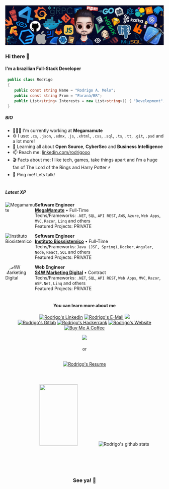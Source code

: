 #

![](https://raw.githubusercontent.com/roodriiigooo/roodriiigooo/main/.assets/HEADER_1668444883110.png)

### Hi there 👋 
#### I'm a brazilian Full-Stack Developer 
```csharp
 public class Rodrigo
 {
 	public const string Name = "Rodrigo A. Melo";
	public const string From = "Paraná/BR";
	public List<string> Interests = new List<string>() { "Development", "Data Science", "Infosec" };
 }
```
##### BIO

 
- 👩🏻‍💻 I'm currently working at **Megamamute**
- ⚙️ I use: `.cs`, `.json`, `.edmx`, `.js`, `.xhtml`, `.css`, `.sql`, `.ts`, `.tt`, `.git`, `.psd` and a lot more!
- 🧙 Learning all about **Open Source**, **CyberSec** and **Business Intelligence** 
- 📫 Reach me: [linkedin.com/rodrigooo](https://linkedin.com/in/rodrigooo)
- 🎬 Facts about me: I like tech, games, take things apart and i'm a huge fan of The Lord of the Rings and Harry Potter ⚡️
- 💬 Ping me! Lets talk! 

# 
#### 

##### Latest XP

[<img align="left" height="94px" width="94px" alt="Megamamute" src="https://media.licdn.com/dms/image/C4D0BAQG_JMRqGl1OLg/company-logo_200_200/0/1648590191879?e=1706745600&v=beta&t=ke9-hBV-7UKHtbh_PKLzdEjJY9dsrXInvCP2y9UB-bw"/>](https://www.linkedin.com/company/megamamute.com.br)

**Software Engineer** \
[**MegaMamute**](https://www.linkedin.com/company/megamamute.com.br) • Full-Time \
Techs/Frameworks: `.NET`, `SQL`, `API REST`, `AWS`, `Azure`, `Web Apps`, `MVC`, `Razor`, `Linq` and others\
Featured Projects: PRIVATE
<br/>

[<img align="left" height="94px" width="94px" alt="Instituto Biosistemico" src="https://media.licdn.com/dms/image/C4E0BAQEGII9YTAedzQ/company-logo_200_200/0/1583263696462?e=1706745600&v=beta&t=EkoQ_TIfk23NqaL04O6wkTCE0G8oUwe9hNsoUbMGkIk"/>](https://www.linkedin.com/company/instituto-biosistemico/)

**Software Engineer** \
[**Instituto Biossistemico**](https://www.linkedin.com/company/instituto-biosistemico/) • Full-Time \
Techs/Frameworks: `Java (JSF, Spring)`, `Docker`, `Angular`, `Node`, `React`, `SQL` and others\
Featured Projects: PRIVATE
<br/>

[<img align="left" height="94px" width="94px" alt="S4W Marketing Digital" src="https://media.licdn.com/dms/image/C4D0BAQHoVdTky9-yiw/company-logo_200_200/0/1519650044545?e=1706745600&v=beta&t=1BunEhRkLLsVUE7FMtR8DrkURZDdE3UH3yoAgaA8zxs" style="border-radius:50%"/>](https://www.linkedin.com/company/s4w-marketing-digital/)

**Web Engineer** \
[**S4W Marketing Digital**](https://www.linkedin.com/company/s4w-marketing-digital/) • Contract \
Techs/Frameworks:  `.NET`, `SQL`, `API REST`, `Web Apps`, `MVC`, `Razor`, `ASP.Net`, `Linq` and others\
Featured Projects: PRIVATE
<br/>
<br/>

<div align="center">
	
#### You can learn more about me
	
</div>

<div align="center">
<!--CONTATOS -->
	<a href="https://www.linkedin.com/in/rodrigooo" target="_blank"><img src="https://img.shields.io/badge/-LinkedIn-%230077B5?style=for-the-badge&logo=linkedin&logoColor=white"  alt="Rodrigo's Linkedin" target="_blank"></a>
    	<a href="mailto:roh.amelo@gmail.com?subject=[GitHub]%20🔥%20Entrando%20em%20contato&body=Ol%C3%A1%20Rodrigo%21%0AEstou%20entrando%20em%20contato%20com%20voc%C3%AA%20depois%20de%20ver%20seu%20Github%20para%20..."><img  alt="Rodrigo's E-Mail" src="https://img.shields.io/badge/e‑mail-D14836.svg?style=for-the-badge&logo=GMail&logoColor=white"/></a>
	<a href="https://www.instagram.com/roodriiigooo/" target="_blank"><img src="https://img.shields.io/badge/-Instagram-%23E4405F?style=for-the-badge&logo=instagram&logoColor=white" target="_blank"></a> <br>
  	<a href="https://gitlab.com/roodriiigooo" target="_blank"><img src="https://img.shields.io/badge/-GitLab-%23333?style=for-the-badge&logo=gitlab&logoColor=white" target="_blank" alt="Rodrigo's Gitlab"></a> 
  	<a href="https://www.hackerrank.com/rodrigomelo" target="_blank"><img src="https://img.shields.io/badge/-Hacker%20Rank-%eab676?style=for-the-badge&logo=hackerrank&logoColor=white"  alt="Rodrigo's Hackerrank" target="_blank"></a> 
  	<a href="https://rodrigo.londrina.br" target="_blank"><img src="https://img.shields.io/badge/-website-%23333?style=for-the-badge&logo=webb&logoColor=white" target="_blank" alt="Rodrigo's Website"></a>
  	<a href="https://www.buymeacoffee.com/rodrigoo" target="_blank"><img src="https://img.shields.io/badge/Buy%20Me%20a%20Coffee-5C3317?style=for-the-badge&logo=buy-me-a-coffee&logoColor=white" alt="Buy Me A Coffee" target="_blank"></a>
	  
![](https://komarev.com/ghpvc/?username=roodriiigooo&style=for-the-badge&label=PROFILE+VIEWS)
<br><br>
or
<br><br>
	
<a href="https://rodrigo.londrina.br/cv/profile.pdf" target="_blank"><img src="https://img.shields.io/badge/-Download%20My%20Resume%20(pt_BR)-%23333?style=for-the-badge&logo=webb&logoColor=white" target="_blank" alt="Rodrigo's Resume"></a>

<!--/CONTATOS -->
</div>


#

<div align="center">  <br>
	<img width="49%" height="195px" src="https://github-readme-stats.vercel.app/api/top-langs/?username=roodriiigooo&layout=compact&hide_border=false&title_color=FFFFFF&text_color=c9d1d9&bg_color=0d1117" />
	<img width="49%" height="195px" src="https://github-readme-stats.vercel.app/api?username=roodriiigooo&show_icons=true&count_private=true&hide_border=false&title_color=FFFFFF&icon_color=FFFFFF&text_color=c9d1d9&bg_color=0d1117" alt="Rodrigo's github stats" /> 
</div>
<div align="center">
	<!--/<img src="https://cdn.jsdelivr.net/gh/holic-x/holic-x/assets/github-contribution-grid-snake.svg" /> -->
</div>


#


<br><br>

<div align="center">
	
### See ya! 👋

	
<br><br>	
</div>

